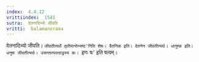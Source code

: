 ```yaml
---
index:  4.4.12
vrittiindex:  1541
sutra:  वेतनादिभ्यो जीवति
vritti:  balamanorama 
---
```


वेतनादिभ्यो जीवति। `जीवतीत्यर्थे तृतीयान्तेभ्यष्ठ'गिति शेषः। वैतनिक इति। वेतनेन जीवतीत्यर्थः। धानुष्क इति। धनुषा जीवतीत्यर्थः। उसन्तात्परत्वाट्ठस्य कः। `इणः षः' इति षत्वम्। 

